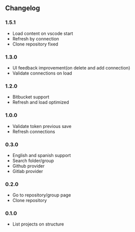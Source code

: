 ## Changelog

### 1.5.1
- Load content on vscode start
- Refresh by connection
- Clone repository fixed

### 1.3.0
- UI feedback improvement(on delete and add connection)
- Validate connections on load

### 1.2.0

- Bitbucket support
- Refresh and load optimized

### 1.0.0

- Validate token previous save
- Refresh connections

### 0.3.0

- English and spanish support
- Search folder/group
- Github provider
- Gitlab provider

### 0.2.0

- Go to repository/group page
- Clone repository

### 0.1.0

- List projects on structure